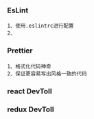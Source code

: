 ### EsLint
    1、使用.eslintrc进行配置
    2、
### Prettier
    1、格式化代码神奇
    2、保证更容易写出风格一致的代码

### react DevToll

### redux DevToll